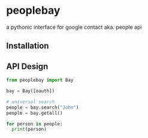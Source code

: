 # peoplebay
a pythonic interface for google contact aka. people api

## Installation

## API Design

```python
from peoplebay import Bay

bay = Bay([oauth])

# universal search
people = bay.search("John")
people = bay.getall()

for person in people:
  print(person)

```
